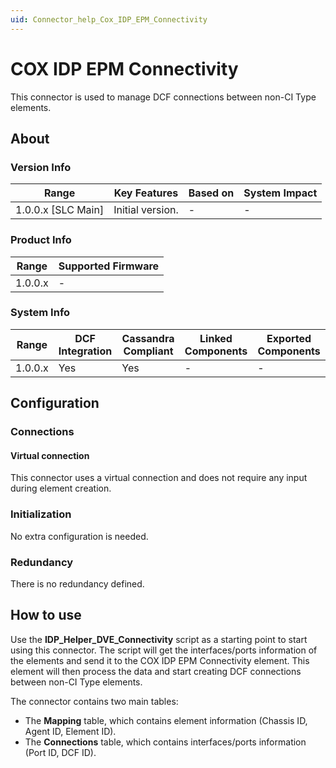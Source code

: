 ```yaml
---
uid: Connector_help_Cox_IDP_EPM_Connectivity
---
```


# COX IDP EPM Connectivity

This connector is used to manage DCF connections between non-CI Type elements.

## About

### Version Info

| Range                | Key Features     | Based on     | System Impact     |
|----------------------|------------------|--------------|-------------------|
| 1.0.0.x [SLC Main]   | Initial version. | -            | -                 |

### Product Info

| Range     | Supported Firmware     |
|-----------|------------------------|
| 1.0.0.x   | -                      |

### System Info

| Range     | DCF Integration     | Cassandra Compliant     | Linked Components     | Exported Components     |
|-----------|---------------------|-------------------------|-----------------------|-------------------------|
| 1.0.0.x   | Yes                 | Yes                     | -                     | -                       |

## Configuration

### Connections

#### Virtual connection

This connector uses a virtual connection and does not require any input during element creation.

### Initialization

No extra configuration is needed.

### Redundancy

There is no redundancy defined.

## How to use

Use the **IDP_Helper_DVE_Connectivity** script as a starting point to start using this connector. The script will get the interfaces/ports information of the elements and send it to the COX IDP EPM Connectivity element. This element will then process the data and start creating DCF connections between non-CI Type elements.

The connector contains two main tables:

- The **Mapping** table, which contains element information (Chassis ID, Agent ID, Element ID).
- The **Connections** table, which contains interfaces/ports information (Port ID, DCF ID).

